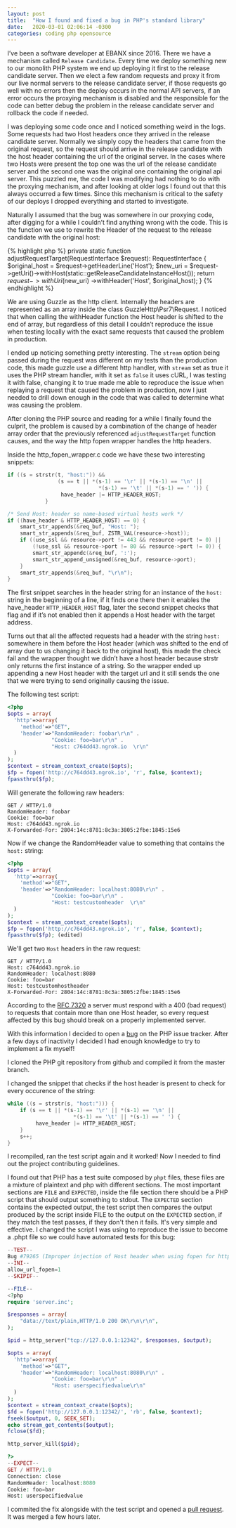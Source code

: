 ```yaml
---
layout: post
title:  "How I found and fixed a bug in PHP's standard library"
date:   2020-03-01 02:06:14 -0300
categories: coding php opensource
---
```

I’ve been a software developer at EBANX since 2016. There we have a mechanism called `Release Candidate`. Every time we deploy something new to our monolith PHP system we end up deploying it first to the release candidate server. Then we elect a few random requests and proxy it from our live normal servers to the release candidate server, if those requests go well with no errors then the deploy occurs in the normal API servers, if an error occurs the proxying mechanism is disabled and the responsible for the code can better debug the problem in the release candidate server and rollback the code if needed.

I was deploying some code once and I noticed something weird in the logs. Some requests had two Host headers once they arrived in the release candidate server. Normally we simply copy the headers that came from the original request, so the request should arrive in the release candidate with the host header containing the url of the original server. In the cases where two Hosts were present the top one was the url of the release candidate server and the second one was the original one containing the original api server. This puzzled me, the code I was modifying had nothing to do with the proxying mechanism, and after looking at older logs I found out that this always occurred a few times. Since this mechanism is critical to the safety of our deploys I dropped everything and started to investigate.

Naturally I assumed that the bug was somewhere in our proxying code, after digging for a while I couldn’t find anything wrong with the code. This is the function we use to rewrite the Header of the request to the release candidate with the original host:

{% highlight php %}
private static function adjustRequestTarget(RequestInterface $request): RequestInterface {
  $original_host = $request->getHeaderLine('Host');
  $new_uri = $request->getUri()->withHost(static::getReleaseCandidateInstanceHost());
  return $request
    ->withUri($new_uri)
    ->withHeader('Host', $original_host);
}
{% endhighlight %}

We are using Guzzle as the http client. Internally the headers are represented as an array inside the class GuzzleHttp\Psr7\Request. I noticed that when calling the withHeader function the Host header is shifted to the end of array, but regardless of this detail I couldn’t reproduce the issue when testing locally with the exact same requests that caused the problem in production.

I ended up noticing something pretty interesting. The `stream` option being passed during the request was different on my tests than the production code, this made guzzle use a different http handler, with `stream` set as true it uses the PHP stream handler, with it set as `false` it uses cURL, I was testing it with false, changing it to true made me able to reproduce the issue when replaying a request that caused the problem in production, now I just needed to drill down enough in the code that was called to determine what was causing the problem.

After cloning the PHP source and reading for a while I finally found the culprit, the problem is caused by a combination of the change of header array order that the previously referenced `adjustRequestTarget` function causes, and the way the http fopen wrapper handles the http headers.

Inside the http_fopen_wrapper.c code we have these two interesting snippets:

```c
if ((s = strstr(t, "host:")) &&
                (s == t || *(s-1) == '\r' || *(s-1) == '\n' ||
                             *(s-1) == '\t' || *(s-1) == ' ')) {
                 have_header |= HTTP_HEADER_HOST;
            }
```

```c
/* Send Host: header so name-based virtual hosts work */
if ((have_header & HTTP_HEADER_HOST) == 0) {
    smart_str_appends(&req_buf, "Host: ");
    smart_str_appends(&req_buf, ZSTR_VAL(resource->host));
    if ((use_ssl && resource->port != 443 && resource->port != 0) ||
        (!use_ssl && resource->port != 80 && resource->port != 0)) {
        smart_str_appendc(&req_buf, ':');
        smart_str_append_unsigned(&req_buf, resource->port);
    }
    smart_str_appends(&req_buf, "\r\n");
}
```

The first snippet searches in the header string for an instance of the `host:` string in the beginning of a line, if it finds one there then it enables the have_header `HTTP_HEADER_HOST` flag, later the second snippet checks that flag and if it’s not enabled then it appends a Host header with the target address.

Turns out that all the affected requests had a header with the string `host:` somewhere in them before the Host header (which was shifted to the end of array due to us changing it back to the original host), this made the check fail and the wrapper thought we didn’t have a host header because strstr only returns the first instance of a string. So the wrapper ended up appending a new Host header with the target url and it still sends the one that we were trying to send originally causing the issue.

The following test script:

```php
<?php
$opts = array(
  'http'=>array(
    'method'=>"GET",
    'header'=>"RandomHeader: foobar\r\n" .
              "Cookie: foo=bar\r\n" .
              "Host: c764dd43.ngrok.io  \r\n"
  )
);
$context = stream_context_create($opts);
$fp = fopen('http://c764dd43.ngrok.io', 'r', false, $context);
fpassthru($fp);
```

Will generate the following raw headers:

```
GET / HTTP/1.0
RandomHeader: foobar
Cookie: foo=bar
Host: c764dd43.ngrok.io
X-Forwarded-For: 2804:14c:8781:8c3a:3805:2fbe:1845:15e6
```

Now if we change the RandomHeader value to something that contains the `host:` string:

```php
<?php
$opts = array(
  'http'=>array(
    'method'=>"GET",
    'header'=>"RandomHeader: localhost:8080\r\n" .
              "Cookie: foo=bar\r\n" .
              "Host: testcustomheader  \r\n"
  )
);
$context = stream_context_create($opts);
$fp = fopen('http://c764dd43.ngrok.io', 'r', false, $context);
fpassthru($fp); (edited)
```

We'll get two `Host` headers in the raw request:

```
GET / HTTP/1.0
Host: c764dd43.ngrok.io
RandomHeader: localhost:8080
Cookie: foo=bar
Host: testcustomhostheader
X-Forwarded-For: 2804:14c:8781:8c3a:3805:2fbe:1845:15e6
```

According to the [RFC 7320][rfc-7320] a server must respond with a 400 (bad request) to requests that contain more than one Host header, so every request affected by this bug should break on a properly implemented server.

With this information I decided to open a [bug][bug] on the PHP issue tracker. After a few days of inactivity I decided I had enough knowledge to try to implement a fix myself!

I cloned the PHP git repository from github and compiled it from the master branch.

I changed the snippet that checks if the host header is present to check for every occurence of the string:

```c
while ((s = strstr(s, "host:"))) {
	if (s == t || *(s-1) == '\r' || *(s-1) == '\n' ||
	                 *(s-1) == '\t' || *(s-1) == ' ') {
		 have_header |= HTTP_HEADER_HOST;
	}
	s++;
}
```

I recompiled, ran the test script again and it worked! Now I needed to find out the project contributing guidelines.

I found out that PHP has a test suite composed by `phpt` files, these files are a mixture of plaintext and php with different sections. The most important sections are `FILE` and `EXPECTED`, inside the file section there should be a PHP script that should output something to stdout. The `EXPECTED` section contains the expected output, the test script then compares the output produced by the script inside FILE to the output on the `EXPECTED` section, if they match the test passes, if they don't then it fails. It's very simple and effective. I changed the script I was using to reproduce the issue to become a .phpt file so we could have automated tests for this bug:

```php
--TEST--
Bug #79265 (Improper injection of Host header when using fopen for http requests)
--INI--
allow_url_fopen=1
--SKIPIF--

--FILE--
<?php
require 'server.inc';

$responses = array(
    "data://text/plain,HTTP/1.0 200 OK\r\n\r\n",
);

$pid = http_server("tcp://127.0.0.1:12342", $responses, $output);

$opts = array(
  'http'=>array(
    'method'=>"GET",
    'header'=>"RandomHeader: localhost:8080\r\n" .
              "Cookie: foo=bar\r\n" .
              "Host: userspecifiedvalue\r\n"
  )
);
$context = stream_context_create($opts);
$fd = fopen('http://127.0.0.1:12342/', 'rb', false, $context);
fseek($output, 0, SEEK_SET);
echo stream_get_contents($output);
fclose($fd);

http_server_kill($pid);

?>
--EXPECT--
GET / HTTP/1.0
Connection: close
RandomHeader: localhost:8080
Cookie: foo=bar
Host: userspecifiedvalue

```

I commited the fix alongside with the test script and opened a [pull request][pull-request]. It was merged a few hours later.

[rfc-7320]: https://tools.ietf.org/html/rfc7230#section-5.4
[bug]: https://bugs.php.net/bug.php?id=79265
[pull-request]: https://github.com/php/php-src/pull/5201
